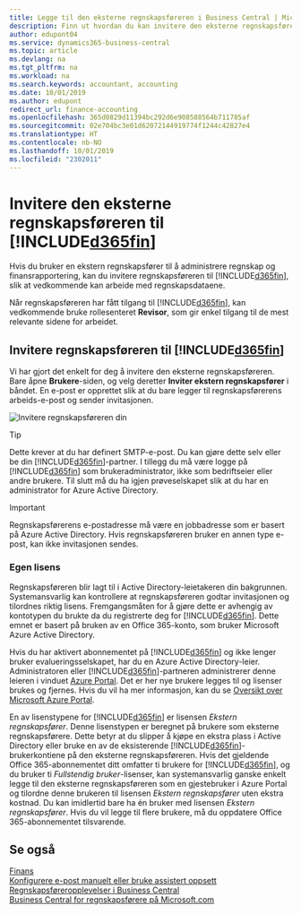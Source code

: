 ```yaml
---
title: Legge til den eksterne regnskapsføreren i Business Central | Microsoft-dokumentasjon
description: Finn ut hvordan du kan invitere den eksterne regnskapsføreren til Business Central.
author: edupont04
ms.service: dynamics365-business-central
ms.topic: article
ms.devlang: na
ms.tgt_pltfrm: na
ms.workload: na
ms.search.keywords: accountant, accounting
ms.date: 10/01/2019
ms.author: edupont
redirect_url: finance-accounting
ms.openlocfilehash: 365d0829d11394bc292d6e908588564b711785af
ms.sourcegitcommit: 02e704bc3e01d62072144919774f1244c42827e4
ms.translationtype: HT
ms.contentlocale: nb-NO
ms.lasthandoff: 10/01/2019
ms.locfileid: "2302011"
---
```

# <a name="inviting-your-external-accountant-to-your-included365finincludesd365fin_mdmd"></a>Invitere den eksterne regnskapsføreren til [!INCLUDE[d365fin](includes/d365fin_md.md)]
Hvis du bruker en ekstern regnskapsfører til å administrere regnskap og finansrapportering, kan du invitere regnskapsføreren til [!INCLUDE[d365fin](includes/d365fin_md.md)], slik at vedkommende kan arbeide med regnskapsdataene.

Når regnskapsføreren har fått tilgang til [!INCLUDE[d365fin](includes/d365fin_md.md)], kan vedkommende bruke rollesenteret **Revisor**, som gir enkel tilgang til de mest relevante sidene for arbeidet.  

## <a name="invite-your-accountant-to-your-included365finincludesd365fin_mdmd"></a>Invitere regnskapsføreren til [!INCLUDE[d365fin](includes/d365fin_md.md)]

Vi har gjort det enkelt for deg å invitere den eksterne regnskapsføreren. Bare åpne **Brukere**-siden, og velg deretter **Inviter ekstern regnskapsfører** i båndet. En e-post er opprettet slik at du bare legger til regnskapsførerens arbeids-e-post og sender invitasjonen.  

![Invitere regnskapsføreren din](./media/finance-invite-accountant/invite-accountant.png)

> [!TIP]  
>  Dette krever at du har definert SMTP-e-post. Du kan gjøre dette selv eller be din [!INCLUDE[d365fin](includes/d365fin_md.md)]-partner. I tillegg du må være logge på [!INCLUDE[d365fin](includes/d365fin_md.md)] som brukeradministrator, ikke som bedriftseier eller andre brukere. Til slutt må du ha igjen prøveselskapet slik at du har en administrator for Azure Active Directory.  

> [!IMPORTANT]  
> Regnskapsførerens e-postadresse må være en jobbadresse som er basert på Azure Active Directory. Hvis regnskapsføreren bruker en annen type e-post, kan ikke invitasjonen sendes.  

### <a name="separate-license"></a>Egen lisens
Regnskapsføreren blir lagt til i Active Directory-leietakeren din bakgrunnen. Systemansvarlig kan kontrollere at regnskapsføreren godtar invitasjonen og tilordnes riktig lisens. Fremgangsmåten for å gjøre dette er avhengig av kontotypen du brukte da du registrerte deg for [!INCLUDE[d365fin](includes/d365fin_md.md)]. Dette emnet er basert på bruken av en Office 365-konto, som bruker Microsoft Azure Active Directory.  

Hvis du har aktivert abonnementet på [!INCLUDE[d365fin](includes/d365fin_md.md)] og ikke lenger bruker evalueringsselskapet, har du en Azure Active Directory-leier. Administratoren eller [!INCLUDE[d365fin](includes/d365fin_md.md)]-partneren administrerer denne leieren i vinduet [Azure Portal](https://portal.azure.com). Det er her nye brukere legges til og lisenser brukes og fjernes. Hvis du vil ha mer informasjon, kan du se [Oversikt over Microsoft Azure Portal](https://docs.microsoft.com/en-us/azure/azure-portal-overview).  

En av lisenstypene for [!INCLUDE[d365fin](includes/d365fin_md.md)] er lisensen *Ekstern regnskapsfører*. Denne lisenstypen er beregnet på brukere som eksterne regnskapsførere. Dette betyr at du slipper å kjøpe en ekstra plass i Active Directory eller bruke en av de eksisterende [!INCLUDE[d365fin](includes/d365fin_md.md)]-brukerkontiene på den eksterne regnskapsføreren. Hvis det gjeldende Office 365-abonnementet ditt omfatter ti brukere for [!INCLUDE[d365fin](includes/d365fin_md.md)], og du bruker ti *Fullstendig bruker*-lisenser, kan systemansvarlig ganske enkelt legge til den eksterne regnskapsføreren som en gjestebruker i Azure Portal og tilordne denne brukeren til lisensen *Ekstern regnskapsfører* uten ekstra kostnad. Du kan imidlertid bare ha én bruker med lisensen *Ekstern regnskapsfører*. Hvis du vil legge til flere brukere, må du oppdatere Office 365-abonnementet tilsvarende.  

## <a name="see-also"></a>Se også
[Finans](finance.md)  
[Konfigurere e-post manuelt eller bruke assistert oppsett](admin-how-setup-email.md)  
[Regnskapsføreropplevelser i Business Central ](finance-accounting.md)  
[Business Central for regnskapsførere på Microsoft.com](https://www.microsoft.com/en-us/dynamics365/financial-insights-for-accountants)  

